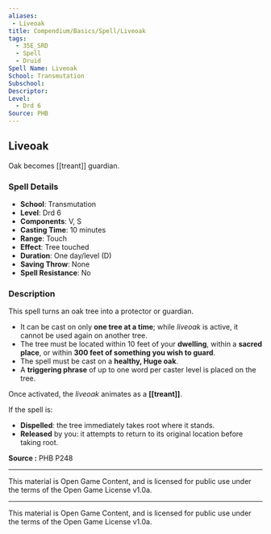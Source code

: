 ```yaml
---
aliases:
 - Liveoak
title: Compendium/Basics/Spell/Liveoak
tags:  
  - 35E_SRD  
  - Spell  
  - Druid  
Spell Name: Liveoak
School: Transmutation
Subschool: 
Descriptor: 
Level:  
  - Drd 6  
Source: PHB
---
```


## Liveoak

Oak becomes [[treant]] guardian.

### Spell Details

- **School**: Transmutation  
- **Level**: Drd 6  
- **Components**: V, S  
- **Casting Time**: 10 minutes  
- **Range**: Touch  
- **Effect**: Tree touched  
- **Duration**: One day/level (D)  
- **Saving Throw**: None  
- **Spell Resistance**: No  

### Description

This spell turns an oak tree into a protector or guardian.  
- It can be cast on only **one tree at a time**; while *liveoak* is active, it cannot be used again on another tree.  
- The tree must be located within 10 feet of your **dwelling**, within a **sacred place**, or within **300 feet of something you wish to guard**.  
- The spell must be cast on a **healthy, Huge oak**.  
- A **triggering phrase** of up to one word per caster level is placed on the tree.

Once activated, the *liveoak* animates as a **[[treant]]**.

If the spell is:
- **Dispelled**: the tree immediately takes root where it stands.  
- **Released** by you: it attempts to return to its original location before taking root.



**Source :** PHB P248

---

This material is Open Game Content, and is licensed for public use under  
the terms of the Open Game License v1.0a.

---

This material is Open Game Content, and is licensed for public use under the terms of the Open Game License v1.0a.
